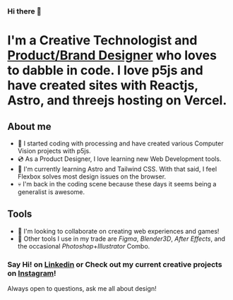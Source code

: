 ### Hi there 👋

# I'm a Creative Technologist and [Product/Brand Designer](https://michaelkbyun.com) who loves to dabble in code. I love p5js and have created sites with Reactjs, Astro, and threejs hosting on Vercel.

## About me

* 🐣 I started coding with processing and have created various Computer Vision projects with p5js.
* 💿 As a Product Designer, I love learning new Web Development tools.
* 🌱 I'm currently learning Astro and Tailwind CSS. With that said, I feel Flexbox solves most design issues on the browser.
* 💀 I'm back in the coding scene because these days it seems being a generalist is awesome.

## Tools
* 👯 I'm looking to collaborate on creating web experiences and games!
* 🧰 Other tools I use in my trade are _Figma_, _Blender3D_, _After Effects_, and the occasional _Photoshop_+_Illustrator_ Combo.

### Say Hi! on [Linkedin](https://linkedin.com/in/karambyun) or Check out my current creative projects on [Instagram](https://instagram.com/crzikrn)!
Always open to questions, ask me all about design!

<!--
**crzikrn/crzikrn** is a ✨ _special_ ✨ repository because its `README.md` (this file) appears on your GitHub profile.

Here are some ideas to get you started:

- 🔭 I’m currently working on ...
- 🌱 I’m currently learning ...
- 👯 I’m looking to collaborate on ...
- 🤔 I’m looking for help with ...
- 💬 Ask me about ...
- 📫 How to reach me: ...
- 😄 Pronouns: ...
- ⚡ Fun fact: ...
-->
